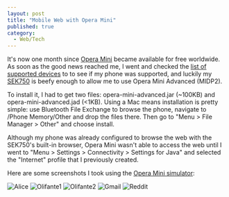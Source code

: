 ```yaml
---
layout: post
title: "Mobile Web with Opera Mini"
published: true
category:
  - Web/Tech
---
```


It's now one month since [Opera Mini] became available for free
worldwide. As soon as the good news reached me, I went and checked the
[list of supported devices] to to see if my phone was supported, and
luckily my [SEK750] is beefy enough to allow me to use Opera Mini
Advanced (MIDP2).

To install it, I had to get two files: opera-mini-advanced.jar (\~100KB)
and opera-mini-advanced.jad (&lt;1KB). Using a Mac means installation is
pretty simple: use Bluetooth File Exchange to browse the phone, navigate
to /Phone Memory/Other and drop the files there. Then go to "Menu &gt;
File Manager &gt; Other" and choose install.

Although my phone was already configured to browse the web with the
SEK750's built-in browser, Opera Mini wasn't able to access the web
until I went to "Menu &gt; Settings &gt; Connectivity &gt; Settings for
Java" and selected the "Internet" profile that I previously created.

Here are some screenshots I took using the [Opera Mini simulator]:

![Alice] ![Olifante1] ![Olifante2] ![Gmail] ![Reddit]

  [Opera Mini]: http://my.opera.com/community/forums/topic.dml?id=121042
  [list of supported devices]: http://www.opera.com/products/mobile/operamini/phones/
  [SEK750]: http://en.wikipedia.org/wiki/Sony_Ericsson_K750i
  [Opera Mini simulator]: http://www.opera.com/products/mobile/operamini/demo.dml
  [Alice]: http://olifante.blogs.com/photos/uncategorized/alice.png
    "Alice"
  [Olifante1]: http://olifante.blogs.com/photos/uncategorized/olifante1.png
    "Olifante1"
  [Olifante2]: http://olifante.blogs.com/photos/uncategorized/olifante2.png
    "Olifante2"
  [Gmail]: http://olifante.blogs.com/photos/uncategorized/gmail.png
    "Gmail"
  [Reddit]: http://olifante.blogs.com/photos/uncategorized/reddit.png
    "Reddit"
